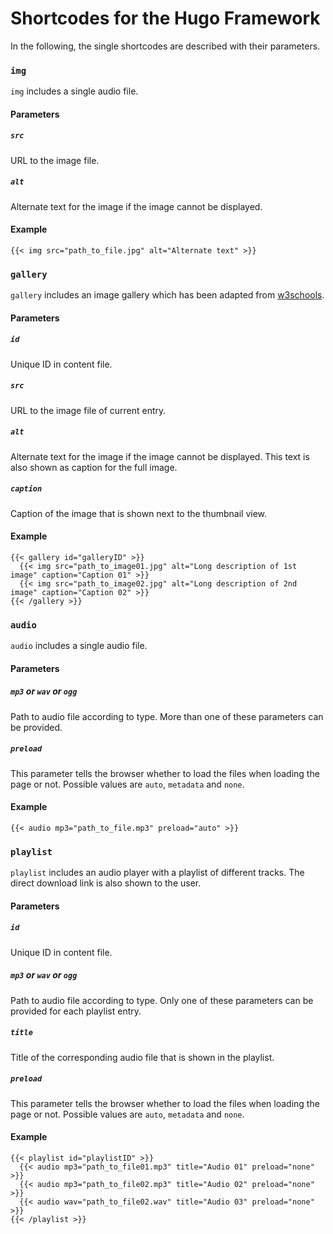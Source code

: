 # Shortcodes for the Hugo Framework
In the following, the single shortcodes are described with their parameters.

### `img`
`img` includes a single audio file.

#### Parameters
##### `src`
URL to the image file.

##### `alt`
Alternate text for the image if the image cannot be displayed.

#### Example
```
{{< img src="path_to_file.jpg" alt="Alternate text" >}}
```


### `gallery`
`gallery` includes an image gallery which has been adapted from [w3schools](https://www.w3schools.com/howto/howto_js_tab_img_gallery.asp).

#### Parameters
##### `id`
Unique ID in content file.

##### `src`
URL to the image file of current entry.

##### `alt`
Alternate text for the image if the image cannot be displayed. This text is also shown as caption for the full image.

##### `caption`
Caption of the image that is shown next to the thumbnail view.

#### Example
```
{{< gallery id="galleryID" >}}
  {{< img src="path_to_image01.jpg" alt="Long description of 1st image" caption="Caption 01" >}}
  {{< img src="path_to_image02.jpg" alt="Long description of 2nd image" caption="Caption 02" >}}
{{< /gallery >}}
```


### `audio`
`audio` includes a single audio file.

#### Parameters
##### `mp3` or `wav` or `ogg`
Path to audio file according to type. More than one of these parameters can be provided.

##### `preload`
This parameter tells the browser whether to load the files when loading the page or not. Possible values are `auto`, `metadata` and `none`.

#### Example
```
{{< audio mp3="path_to_file.mp3" preload="auto" >}}
```


### `playlist`
`playlist` includes an audio player with a playlist of different tracks. The direct download link is also shown to the user.

#### Parameters
##### `id`
Unique ID in content file.

##### `mp3` or `wav` or `ogg`
Path to audio file according to type. Only one of these parameters can be provided for each playlist entry.

##### `title`
Title of the corresponding audio file that is shown in the playlist.

##### `preload`
This parameter tells the browser whether to load the files when loading the page or not. Possible values are `auto`, `metadata` and `none`.

#### Example
```
{{< playlist id="playlistID" >}}
  {{< audio mp3="path_to_file01.mp3" title="Audio 01" preload="none" >}}
  {{< audio mp3="path_to_file02.mp3" title="Audio 02" preload="none" >}}
  {{< audio wav="path_to_file02.wav" title="Audio 03" preload="none" >}}
{{< /playlist >}}
```